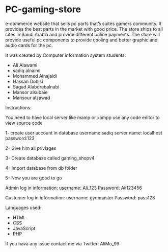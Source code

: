 # PC-gaming-store
e-commerce website that sells pc parts that’s suites gamers community. 
It provides the best parts in the market with good price. 
The store ships to all cites in Saudi Arabia and provide different online payments.
The store will provide useful pc components to provide cooling and better graphic and audio cards for the pc.

It was created by Computer information system students:
- Ali Alawami
- sadiq alnaimi
- Mohammed Alnajaidi 
- Hassan Dobisi
- Sagad Alabdrabalnabi
- Mansor alsubaie
- Mansour alzawad


Instructions:

You need to have local server like mamp or xampp 
use any code editor to view source code 

1- create user account in database
username:sadiq
server name: localhost
password:123

2- Give him all privlages

3- Create database called gaming_shopv4

4- Import database from db folder 

5- Now you are good to go 

Admin log in information:
username: Ali_123
Password: Ali123456

Customer log in information:
username: gymmaster
Password: pass123

Languages used:
- HTML
- CSS
- JavaScript
- PHP

If you hava any issue contact me via Twitter: AliMo_99



